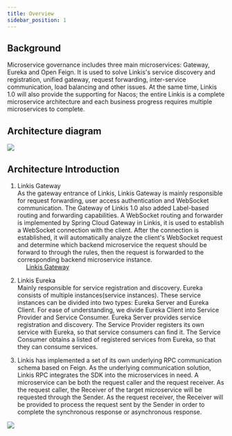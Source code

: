 ```yaml
---
title: Overview
sidebar_position: 1
---
```


## **Background**

Microservice governance includes three main microservices: Gateway, Eureka and Open Feign.
It is used to solve Linkis's service discovery and registration, unified gateway, request forwarding, inter-service communication, load balancing and other issues. 
At the same time, Linkis 1.0 will also provide the supporting for Nacos; the entire Linkis is a complete microservice architecture and each business progress requires multiple microservices to complete.

## **Architecture diagram**

![](/Images/Architecture/linkis-microservice-gov-01.png)

## **Architecture Introduction**

1. Linkis Gateway  
As the gateway entrance of Linkis, Linkis Gateway is mainly responsible for request forwarding, user access authentication and WebSocket communication. 
The Gateway of Linkis 1.0 also added Label-based routing and forwarding capabilities. 
A WebSocket routing and forwarder is implemented by Spring Cloud Gateway in Linkis, it is used to establish a WebSocket connection with the client.
After the connection is established, it will automatically analyze the client's WebSocket request and determine which backend microservice the request should be forward to through the rules, 
then the request is forwarded to the corresponding backend microservice instance.  
&nbsp;&nbsp;&nbsp;&nbsp;&nbsp;[Linkis Gateway](gateway.md)

2. Linkis Eureka  
Mainly responsible for service registration and discovery. Eureka consists of multiple instances(service instances). These service instances can be divided into two types: Eureka Server and Eureka Client. 
For ease of understanding, we divide Eureka Client into Service Provider and Service Consumer. Eureka Server provides service registration and discovery. 
The Service Provider registers its own service with Eureka, so that service consumers can find it.
The Service Consumer obtains a listed of registered services from Eureka, so that they can consume services.

3. Linkis has implemented a set of its own underlying RPC communication schema based on Feign. As the underlying communication solution, Linkis RPC integrates the SDK into the microservices in need. 
A microservice can be both the request caller and the request receiver.
As the request caller, the Receiver of the target microservice will be requested through the Sender.
As the request receiver, the Receiver will be provided to process the request sent by the Sender in order to complete the synchronous response or asynchronous response.
   
![](/Images/Architecture/linkis-microservice-gov-03.png)